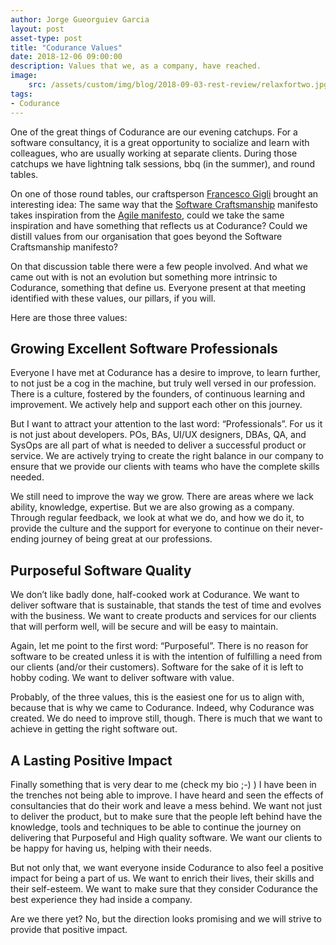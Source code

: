 ```yaml
---
author: Jorge Gueorguiev Garcia
layout: post
asset-type: post
title: "Codurance Values"
date: 2018-12-06 09:00:00
description: Values that we, as a company, have reached.
image: 
    src: /assets/custom/img/blog/2018-09-03-rest-review/relaxfortwo.jpg
tags: 
- Codurance
---
```

One of the great things of Codurance are our evening catchups. For a software consultancy, it is a great opportunity to socialize and learn with colleagues, who are usually working at separate clients. During those catchups we have lightning talk sessions, bbq (in the  summer), and round tables.

On one of those round tables, our craftsperson [Francesco Gigli](https://codurance.com/publications/author/francesco-gigli/) brought an interesting idea: The same way that the [Software Craftsmanship](http://manifesto.softwarecraftsmanship.org/) manifesto takes inspiration from the [Agile manifesto](http://agilemanifesto.org/), could we take the same inspiration and have something that reflects us at Codurance? Could we distill  values from our organisation that goes beyond the Software Craftsmanship manifesto?

On that discussion table there were a few people involved. And what we came out with is not an evolution but something more intrinsic to Codurance, something that define us. Everyone present at that meeting identified  with these values, our pillars, if you will.

Here are those three values:

## Growing Excellent Software Professionals

Everyone I have met at Codurance has a desire to improve, to learn further, to not just be a cog in the machine, but truly well versed in our profession. There is a culture, fostered by the founders, of continuous learning and improvement. We actively help and support each other on this journey.

But I want to attract your attention to the last word: “Professionals”. For us it is not just about developers. POs, BAs, UI/UX designers, DBAs, QA, and SysOps are all part of what is needed to deliver a successful product or service. We are actively trying to create the right balance in our company to ensure that we provide our clients with teams who have the complete skills needed. 

We still need to improve the way we grow. There are areas where we lack ability, knowledge, expertise. But we are also growing as a company. Through regular feedback, we look at what we do, and how we do it, to provide the culture and the support for everyone to continue on their never-ending journey of being great at our professions.

## Purposeful Software Quality

We don’t like badly done, half-cooked work at Codurance. We want to deliver software that is sustainable, that stands the test of time and evolves with the business. We want to create products and services for our clients that will perform well, will be secure and will be easy to maintain.

Again, let me point to the first word: “Purposeful”. There is no reason for software to be created unless it is with the intention of fulfilling a need from our clients (and/or their customers). Software for the sake of it is left to hobby coding. We want to deliver software with value.

Probably, of the three values, this is the easiest one for us to align with, because that is why we came to Codurance. Indeed, why Codurance was created. We do need to improve still, though. There is much that we want to achieve in getting the right software out.

## A Lasting Positive Impact

Finally something that is very dear to me (check my bio ;-) ) I have been in the trenches not being able to improve. I have heard and seen the effects of consultancies that do their work and leave a mess behind. We want not just to deliver the product, but to make sure that the people left behind have the knowledge, tools and techniques to be able to continue the journey on delivering that Purposeful and High quality software. We want our clients to be happy for having us, helping with their needs. 

But not only that, we want everyone inside Codurance to also feel a positive impact for being a part of us. We want to enrich their lives, their skills and their self-esteem. We want to make sure that they consider Codurance the best experience they had inside a company.

Are we there yet? No, but the direction looks promising and we will strive to provide that positive impact.
